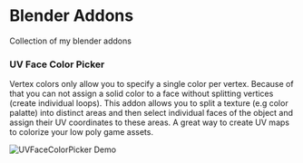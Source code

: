 # Blender Addons
Collection of my blender addons

### UV Face Color Picker
Vertex colors only allow you to specify a single color per vertex. Because of that you can not assign a solid color to a face without splitting vertices (create individual loops).
This addon allows you to split a texture (e.g color palatte) into distinct areas and then select individual faces of the object and assign their UV coordinates to these areas. A great way to create UV maps to colorize your low poly game assets.

![UVFaceColorPicker Demo](/Documentation/UVFaceColorPicker.gif )
